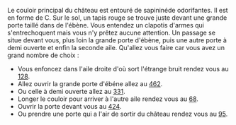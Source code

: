Le couloir principal du château est entouré de sapininéde odorifantes. Il est en forme de C. Sur le sol, un tapis rouge se trouve juste devant une grande porte taillé dans de l'ébène. Vous entendez un clapotis d'armes qui s'entrechoquent mais vous n'y prêtez aucune attention. Un passage se situe devant vous, plus loin la grande porte d'ébène, puis une autre porte à demi ouverte et enfin la seconde aile. Qu'allez vous faire car vous avez un grand nombre de choix :

- Vous enfoncez dans l'aile droite d'où sort l'étrange bruit rendez vous au [128](128).
- Allez ouvrir la grande porte d'ébéne allez au [462](462).
- Ou celle à demi ouverte allez au [331](331).
- Longer le couloir pour arriver à l'autre aile rendez vous au [68](68).
- Ouvrir la porte devant vous au [424](424).
- Ou prendre une porte qui a l'air de sortir du château rendez vous au [95](95).
